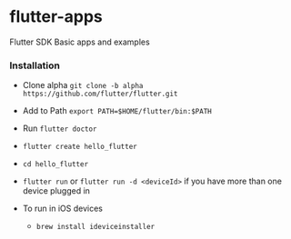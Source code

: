 # flutter-apps
Flutter SDK Basic apps and examples

### Installation
- Clone alpha `git clone -b alpha https://github.com/flutter/flutter.git`

- Add to Path `export PATH=$HOME/flutter/bin:$PATH`

- Run `flutter doctor` 

- `flutter create hello_flutter`

- `cd hello_flutter`

- `flutter run` or `flutter run -d <deviceId>` if you have more than one device plugged in

- To run in iOS devices 
  - `brew install ideviceinstaller`
